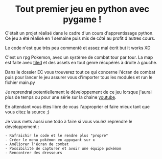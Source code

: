 <H1 align="center">Tout premier jeu en python avec pygame !</H1>

C'était un projet réalisé dans le cadre d'un cours d'apprentissage python. Ce jeu a été réalisé en 1 semaine puis mis de côté au profit d'autres cours.

Le code n'est que très peu commenté et assez mal écrit but it works XD 

C'est un rpg Pokemon, avec un système de combat tour par tour.
La map est faite avec <a href="https://www.mapeditor.org/">tiled</a> et des assets en tout genre récupérés à droite à gauche.

Dans le dossier EC vous trouverez tout ce qui concerne l'écran de combat puis pour lancer le jeu assurer vous d'importer tous les modules et run le fichier main.py

Je reprendrai potentiellement le développement de ce jeu lorsque j'aurai plus de temps ou pour une série sur la chaine <a href="https://www.youtube.com/channel/UCh_4Jzub1vI5qgNIX_4rY1A">youtube</a>.

En attendant vous êtes libre de vous l'approprier et faire mieux tant que vous citez la source ;)

Je vous mets aussi une todo à faire si vous voulez reprendre le développement :

    - Rafraichir le code et le rendre plus "propre"
    - Créer le menu pokémon en appuyant sur x
    - Améliorer l'écran de combat
    - Possibilité de capturer et avoir une équipe pokémon
    - Rencontrer des dresseurs


